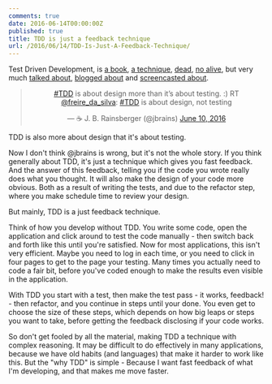 ```yaml
---
comments: true
date: 2016-06-14T00:00:00Z
published: true
title: TDD is just a feedback technique
url: /2016/06/14/TDD-Is-Just-A-Feedback-Technique/
---
```


Test Driven Development, is [a book](https://www.amazon.com/Test-Driven-Development-Kent-Beck/dp/0321146530), [a technique](http://www.jbrains.ca/training/the-worlds-best-introduction-to-test-driven-development/), [dead](http://david.heinemeierhansson.com/2014/tdd-is-dead-long-live-testing.html), [no alive](http://martinfowler.com/articles/is-tdd-dead/), but very much [talked about](https://vimeo.com/68375232), [blogged about](http://blog.cleancoder.com/uncle-bob/2014/12/17/TheCyclesOfTDD.html) and [screencasted about](http://www.letscodejavascript.com).


<center>
<blockquote class="twitter-tweet" data-lang="en"><p lang="en" dir="ltr"><a href="https://twitter.com/hashtag/TDD?src=hash">#TDD</a> is about design more than it’s about testing. :) RT <a href="https://twitter.com/freire_da_silva">@freire_da_silva</a>: <a href="https://twitter.com/hashtag/TDD?src=hash">#TDD</a> is about design, not testing</p>&mdash; ☕ J. B. Rainsberger (@jbrains) <a href="https://twitter.com/jbrains/status/741299918971621380">June 10, 2016</a></blockquote> <script async src="//platform.twitter.com/widgets.js" charset="utf-8"></script>
</center>

TDD is also more about design that it's about testing.

<!--more--> 

Now I don't think @jbrains is wrong, but it's not the whole story. If you think generally about TDD, it's just a technique which gives you fast feedback. And the answer of this feedback, telling you if the code you wrote really does what you thought. It will also make the design of your code more obvious. Both as a result of writing the tests, and due to the refactor step, where you make schedule time to review your design. 

But mainly, TDD is a just feedback technique.

Think of how you develop without TDD. You write some code, open the application and click around to test the code manually - then switch back and forth like this until you're satisfied. Now for most applications, this isn't very efficient. Maybe you need to log in each time, or you need to click in four pages to get to the page your testing. Many times you actually need to code a fair bit, before you've coded enough to make the results even visible in the application. 

With TDD you start with a test, then make the test pass - it works, feedback! - then refactor, and you continue in steps until your done. You even get to choose the size of these steps, which depends on how big leaps or steps you want to take, before getting the feedback disclosing if your code works.

So don't get fooled by all the material, making TDD a technique with complex reasoning. It may be difficult to do effectively in many applications, because we have old habits (and languages) that make it harder to work like this. But the "why TDD" is simple - Because I want fast feedback of what I'm developing, and that makes me move faster.

